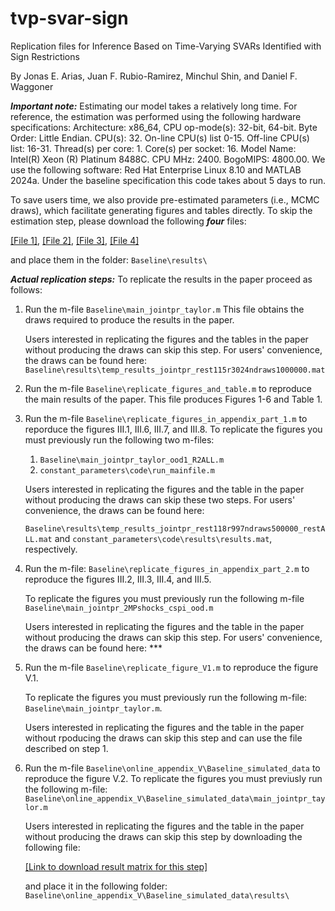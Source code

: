 # tvp-svar-sign
Replication files for Inference Based on Time-Varying SVARs Identified with Sign Restrictions

By Jonas E. Arias, Juan F. Rubio-Ramirez, Minchul Shin, and Daniel F. Waggoner

***Important note:*** Estimating our model takes a relatively long time. For reference, the estimation was performed using the following hardware specifications: Architecture: x86_64, CPU op-mode(s): 32-bit, 64-bit. Byte
Order: Little Endian. CPU(s): 32. On-line CPU(s) list 0-15. Off-line CPU(s) list:
16-31. Thread(s) per core: 1. Core(s) per socket: 16. Model Name: Intel(R) Xeon (R)
Platinum 8488C. CPU MHz: 2400. BogoMIPS: 4800.00. We use the following software:
Red Hat Enterprise Linux 8.10 and MATLAB 2024a. Under the baseline specification
this code takes about 5 days to run.

To save users time, we also provide pre-estimated parameters (i.e., MCMC draws), which facilitate generating figures and tables directly. To skip the estimation step, please download the following ***four*** files:

[[File 1]](https://www.dropbox.com/scl/fi/0j7tzi5hbglsuom2st26e/temp_results_jointpr_2s_rest97_sam1r997ndraws1000000.mat?rlkey=q7hiclkka5b3k2nzrxi99k1id&dl=0), [[File 2]](https://www.dropbox.com/scl/fi/sqpaw61euvtcu21duz1f1/temp_results_jointpr_rest115r3024ndraws1000000.mat?rlkey=s2zkzmcu3xakxx5q2cow4dnja&dl=0), [[File 3]](https://www.dropbox.com/scl/fi/v8498sipdhcydaz9n16yv/temp_results_jointpr_rest118r997ndraws500000_restALL.mat?rlkey=gyeahkmmombsi2b6235s2lxu5&dl=0), [[File 4]](https://www.dropbox.com/scl/fi/bxohvl7n6xcnegffb4j7d/temp_results_unrest_ndraws_50000_is_restrict_B0.mat?rlkey=5c1l1ylrbxixanpx1o5o1jdwr&dl=0)

and place them in the folder: `Baseline\results\`

***Actual replication steps:***
To replicate the results in the paper proceed as follows:

1. Run the m-file `Baseline\main_jointpr_taylor.m` This file obtains the draws required to produce the results in the paper. 

    Users interested in replicating the figures and the tables in the paper without producing the draws can skip this step. For users' convenience, the draws can be found here: `Baseline\results\temp_results_jointpr_rest115r3024ndraws1000000.mat`

2. Run the m-file `Baseline\replicate_figures_and_table.m` to reproduce the main results of the paper. This file produces Figures 1-6 and Table 1.

3. Run the m-file `Baseline\replicate_figures_in_appendix_part_1.m` to reporduce the figures III.1, III.6, III.7, and III.8. To replicate the figures you must previously run the following two m-files:
    1. `Baseline\main_jointpr_taylor_ood1_R2ALL.m`
    2. `constant_parameters\code\run_mainfile.m`

    Users interested in replicating the figures and the table in the paper without producing the draws can skip these two steps. For users' convenience, the draws can be found here:

    `Baseline\results\temp_results_jointpr_rest118r997ndraws500000_restALL.mat` and `constant_parameters\code\results\results.mat`, respectively.

4. Run the m-file: `Baseline\replicate_figures_in_appendix_part_2.m` to reproduce the figures III.2, III.3, III.4, and III.5.

    To replicate the figures you must previously run the following m-file `Baseline\main_jointpr_2MPshocks_cspi_ood.m`

    Users interested in replicating the figures and the table in the paper without producing the draws can skip this step. For users' convenience, the draws can be found here: ***

5. Run the m-file `Baseline\replicate_figure_V1.m` to reproduce the figure V.1.

    To replicate the figures you must previously run the following m-file: `Baseline\main_jointpr_taylor.m`.

    Users interested in replicating the figures and the table in the paper without rpoducing the draws can skip this step and can use the file described on step 1.

6. Run the m-file `Baseline\online_appendix_V\Baseline_simulated_data` to reproduce the figure V.2.
    To replicate the figures you must previusly run the following m-file: `Baseline\online_appendix_V\Baseline_simulated_data\main_jointpr_taylor.m`

    Users interested in replicating the figures and the table in the paper without producing the draws can skip this step by downloading the following file:

    [[Link to download result matrix for this step]](https://www.dropbox.com/scl/fi/ya3qqkkdc2rbgsop7m88k/temp_results_jointpr_rest115r3024ndraws200000.mat?rlkey=ce7taeoupvj4pb5g59ji08xjm&dl=0)

    and place it in the following folder: `Baseline\online_appendix_V\Baseline_simulated_data\results\`